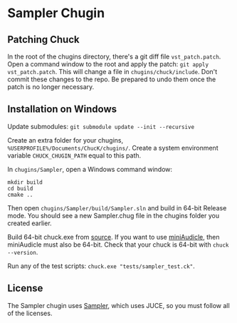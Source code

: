 # Sampler Chugin

## Patching Chuck

In the root of the chugins directory, there's a git diff file `vst_patch.patch`. Open a command window to the root and apply the patch: `git apply vst_patch.patch`. This will change a file in `chugins/chuck/include`. Don't commit these changes to the repo. Be prepared to undo them once the patch is no longer necessary.

## Installation on Windows

Update submodules:
`git submodule update --init --recursive`

Create an extra folder for your chugins, `%USERPROFILE%/Documents/ChucK/chugins/`. Create a system environment variable `CHUCK_CHUGIN_PATH` equal to this path.

In `chugins/Sampler`, open a Windows command window:

```
mkdir build
cd build
cmake ..
```

Then open `chugins/Sampler/build/Sampler.sln` and build in 64-bit Release mode. You should see a new Sampler.chug file in the chugins folder you created earlier.

Build 64-bit chuck.exe from [source](https://github.com/ccrma/chuck/tree/main/src/visual-studio). If you want to use [miniAudicle](https://github.com/ccrma/miniAudicle), then miniAudicle must also be 64-bit. Check that your chuck is 64-bit with `chuck --version`.

Run any of the test scripts: `chuck.exe "tests/sampler_test.ck"`.

## License

The Sampler chugin uses [Sampler](https://github.com/DBraun/Sampler), which uses JUCE, so you must follow all of the licenses.